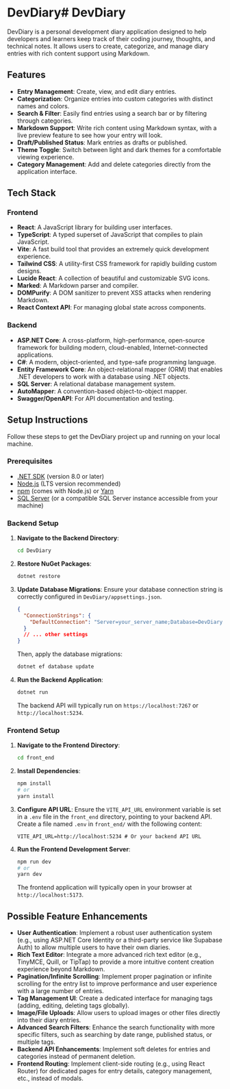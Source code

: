 # DevDiary# DevDiary

DevDiary is a personal development diary application designed to help developers and learners keep track of their coding journey, thoughts, and technical notes. It allows users to create, categorize, and manage diary entries with rich content support using Markdown.

## Features

- **Entry Management**: Create, view, and edit diary entries.
- **Categorization**: Organize entries into custom categories with distinct names and colors.
- **Search & Filter**: Easily find entries using a search bar or by filtering through categories.
- **Markdown Support**: Write rich content using Markdown syntax, with a live preview feature to see how your entry will look.
- **Draft/Published Status**: Mark entries as drafts or published.
- **Theme Toggle**: Switch between light and dark themes for a comfortable viewing experience.
- **Category Management**: Add and delete categories directly from the application interface.

## Tech Stack

### Frontend

- **React**: A JavaScript library for building user interfaces.
- **TypeScript**: A typed superset of JavaScript that compiles to plain JavaScript.
- **Vite**: A fast build tool that provides an extremely quick development experience.
- **Tailwind CSS**: A utility-first CSS framework for rapidly building custom designs.
- **Lucide React**: A collection of beautiful and customizable SVG icons.
- **Marked**: A Markdown parser and compiler.
- **DOMPurify**: A DOM sanitizer to prevent XSS attacks when rendering Markdown.
- **React Context API**: For managing global state across components.

### Backend

- **ASP.NET Core**: A cross-platform, high-performance, open-source framework for building modern, cloud-enabled, Internet-connected applications.
- **C#**: A modern, object-oriented, and type-safe programming language.
- **Entity Framework Core**: An object-relational mapper (ORM) that enables .NET developers to work with a database using .NET objects.
- **SQL Server**: A relational database management system.
- **AutoMapper**: A convention-based object-to-object mapper.
- **Swagger/OpenAPI**: For API documentation and testing.

## Setup Instructions

Follow these steps to get the DevDiary project up and running on your local machine.

### Prerequisites

- [.NET SDK](https://dotnet.microsoft.com/download) (version 8.0 or later)
- [Node.js](https://nodejs.org/en/download/) (LTS version recommended)
- [npm](https://www.npmjs.com/get-npm) (comes with Node.js) or [Yarn](https://yarnpkg.com/getting-started/install)
- [SQL Server](https://www.microsoft.com/en-us/sql-server/sql-server-downloads) (or a compatible SQL Server instance accessible from your machine)

### Backend Setup

1. **Navigate to the Backend Directory**:

   ```bash
   cd DevDiary
   ```

2. **Restore NuGet Packages**:

   ```bash
   dotnet restore
   ```

3. **Update Database Migrations**:
   Ensure your database connection string is correctly configured in `DevDiary/appsettings.json`.

   ```json
   {
     "ConnectionStrings": {
       "DefaultConnection": "Server=your_server_name;Database=DevDiaryDB;User Id=your_username;Password=your_password;TrustServerCertificate=True;"
     }
     // ... other settings
   }
   ```

   Then, apply the database migrations:

   ```bash
   dotnet ef database update
   ```

4. **Run the Backend Application**:

   ```bash
   dotnet run
   ```

   The backend API will typically run on `https://localhost:7267` or `http://localhost:5234`.

### Frontend Setup

1. **Navigate to the Frontend Directory**:

   ```bash
   cd front_end
   ```

2. **Install Dependencies**:

   ```bash
   npm install
   # or
   yarn install
   ```

3. **Configure API URL**:
   Ensure the `VITE_API_URL` environment variable is set in a `.env` file in the `front_end` directory, pointing to your backend API.
   Create a file named `.env` in `front_end/` with the following content:

   ```env
   VITE_API_URL=http://localhost:5234 # Or your backend API URL
   ```

4. **Run the Frontend Development Server**:

   ```bash
   npm run dev
   # or
   yarn dev
   ```

   The frontend application will typically open in your browser at `http://localhost:5173`.

## Possible Feature Enhancements

- **User Authentication**: Implement a robust user authentication system (e.g., using ASP.NET Core Identity or a third-party service like Supabase Auth) to allow multiple users to have their own diaries.
- **Rich Text Editor**: Integrate a more advanced rich text editor (e.g., TinyMCE, Quill, or TipTap) to provide a more intuitive content creation experience beyond Markdown.
- **Pagination/Infinite Scrolling**: Implement proper pagination or infinite scrolling for the entry list to improve performance and user experience with a large number of entries.
- **Tag Management UI**: Create a dedicated interface for managing tags (adding, editing, deleting tags globally).
- **Image/File Uploads**: Allow users to upload images or other files directly into their diary entries.
- **Advanced Search Filters**: Enhance the search functionality with more specific filters, such as searching by date range, published status, or multiple tags.
- **Backend API Enhancements**: Implement soft deletes for entries and categories instead of permanent deletion.
- **Frontend Routing**: Implement client-side routing (e.g., using React Router) for dedicated pages for entry details, category management, etc., instead of modals.
